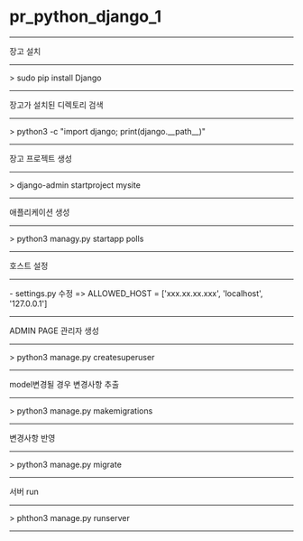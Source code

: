 # pr_python_django_1
<hr/>
장고 설치
<hr/>
> sudo pip install Django
<hr/>
장고가 설치된 디렉토리 검색
<hr/>
> python3 -c "import django; print(django.__path__)"
<hr/>
장고 프로젝트 생성
<hr/>
> django-admin startproject mysite
<hr/>
애플리케이션 생성
<hr/>
> python3 managy.py startapp polls
<hr/>
호스트 설정
<hr/>
- settings.py 수정 =>  ALLOWED_HOST = ['xxx.xx.xx.xxx', 'localhost', '127.0.0.1']
<hr/>
ADMIN PAGE 관리자 생성
<hr/>
> python3 manage.py createsuperuser
<hr/>
model변경될 경우 변경사항 추출
<hr/>
> python3 manage.py makemigrations
<hr/>
변경사항 반영
<hr/>
> python3 manage.py migrate
<hr/>
서버 run
<hr/>
> phthon3 manage.py runserver
<hr/>
